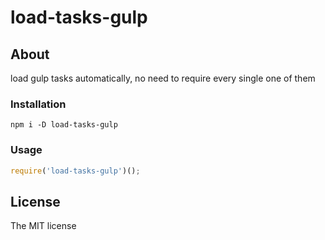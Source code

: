 # load-tasks-gulp

## About

load gulp tasks automatically, no need to require every single one of them

### Installation

```shell
npm i -D load-tasks-gulp
```

### Usage

```js
require('load-tasks-gulp')();
```

## License

The MIT license
